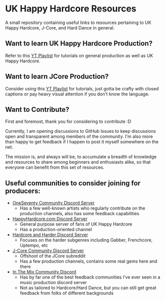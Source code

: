 # UK Happy Hardcore Resources

A small repository containing useful links to resources pertaining to UK Happy Hardcore, J-Core, and Hard Dance in general.

## Want to learn UK Happy Hardcore Production?

Refer to this [YT Playlist](https://youtube.com/playlist?list=PLx8AJyqd8OBR7JpLa-cAU1o9tiY0T3jip) for tutorials on general production as well as UK Happy Hardcore.

## Want to learn JCore Production?

Consider using this [YT Playlist](https://www.youtube.com/playlist?list=PLM3r4l_qfGtrikfQ14EzqEEyz8UBt1irV) for tutorials, just gotta be crafty with closed captions or pay heavy visual attention if you don't know the language.

## Want to Contribute?

First and foremost, thank you for considering to contribute :D

Currently, I am opening discussions to GitHub Issues to keep discussions open and transparent among members of the community. I'm also more than happy to get feedback if I happen to post it myself somewhere on the net.

The mission is, and always will be, to accumulate a breadth of knowledge and resources to share among beginners and enthusiasts alike, so that everyone can benefit from this set of resources.

## Useful communities to consider joining for producers:

- [OneSeventy Community Discord Server](https://discord.gg/JJgJwUSYk3)
  - Has a few well-known artists who regularly contribute on the production channels, also has some feedback capabilities
- [HappyHardcore.com Discord Server](https://discord.gg/bvbMMQ7n)
  - General purpose server of fans of UK Happy Hardcore
  - Has a production-oriented channel
- [Hardcore and Harder Discord Server](https://discord.gg/sH7N7ArD2S)
  - Focuses on the harder subgenres including Gabber, Frenchcore, Uptempo, etc
- [J-Core Community Discord Server](https://discord.gg/AmexFVm7YX)
  - Offshoot of the JCore subreddit
  - Has a few production channels, contains some real gems here and there
- [In The Mix Community Discord](https://discord.gg/inthemix)
  - Has by far one of the best feedback communities I've ever seen in a music production discord server
  - Not as tailored to Hardcore/Hard Dance, but you can still get great feedback from folks of different backgrounds

